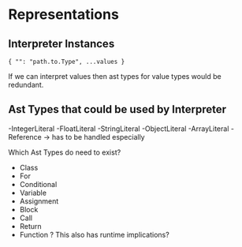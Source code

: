 # Representations

## Interpreter Instances

    { "": "path.to.Type", ...values }

If we can interpret values then ast types for value types would be redundant.

## Ast Types that could be used by Interpreter

-IntegerLiteral
-FloatLiteral
-StringLiteral
-ObjectLiteral
-ArrayLiteral
-Reference -> has to be handled especially

Which Ast Types do need to exist?

- Class
- For
- Conditional
- Variable
- Assignment
- Block
- Call
- Return
- Function ? This also has runtime implications?
